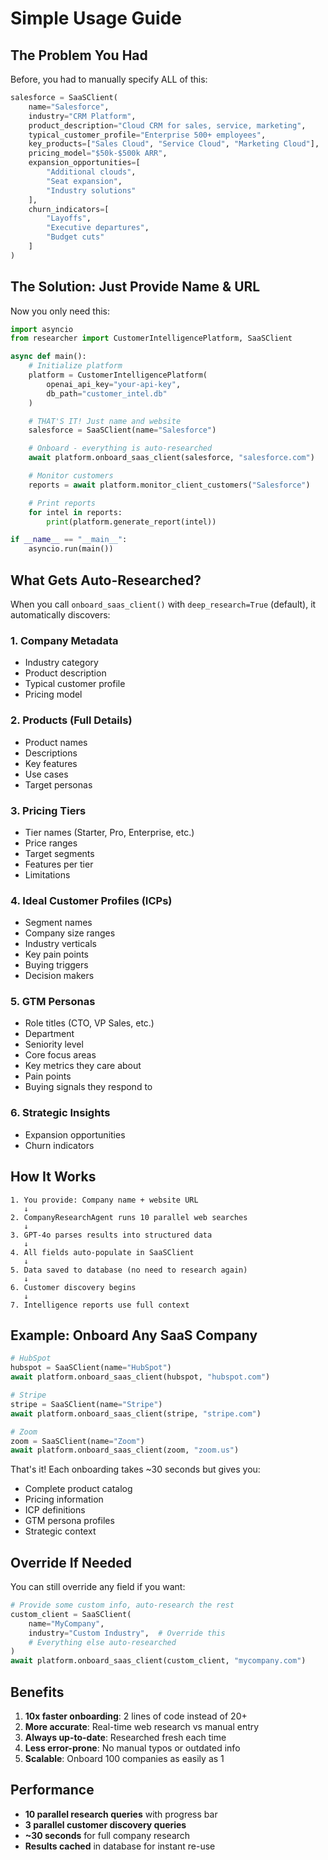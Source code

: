 # Simple Usage Guide

## The Problem You Had

Before, you had to manually specify ALL of this:

```python
salesforce = SaaSClient(
    name="Salesforce",
    industry="CRM Platform",
    product_description="Cloud CRM for sales, service, marketing",
    typical_customer_profile="Enterprise 500+ employees",
    key_products=["Sales Cloud", "Service Cloud", "Marketing Cloud"],
    pricing_model="$50k-$500k ARR",
    expansion_opportunities=[
        "Additional clouds",
        "Seat expansion",
        "Industry solutions"
    ],
    churn_indicators=[
        "Layoffs",
        "Executive departures",
        "Budget cuts"
    ]
)
```

## The Solution: Just Provide Name & URL

Now you only need this:

```python
import asyncio
from researcher import CustomerIntelligencePlatform, SaaSClient

async def main():
    # Initialize platform
    platform = CustomerIntelligencePlatform(
        openai_api_key="your-api-key",
        db_path="customer_intel.db"
    )

    # THAT'S IT! Just name and website
    salesforce = SaaSClient(name="Salesforce")

    # Onboard - everything is auto-researched
    await platform.onboard_saas_client(salesforce, "salesforce.com")

    # Monitor customers
    reports = await platform.monitor_client_customers("Salesforce")

    # Print reports
    for intel in reports:
        print(platform.generate_report(intel))

if __name__ == "__main__":
    asyncio.run(main())
```

## What Gets Auto-Researched?

When you call `onboard_saas_client()` with `deep_research=True` (default), it automatically discovers:

### 1. **Company Metadata**
- Industry category
- Product description
- Typical customer profile
- Pricing model

### 2. **Products** (Full Details)
- Product names
- Descriptions
- Key features
- Use cases
- Target personas

### 3. **Pricing Tiers**
- Tier names (Starter, Pro, Enterprise, etc.)
- Price ranges
- Target segments
- Features per tier
- Limitations

### 4. **Ideal Customer Profiles (ICPs)**
- Segment names
- Company size ranges
- Industry verticals
- Key pain points
- Buying triggers
- Decision makers

### 5. **GTM Personas**
- Role titles (CTO, VP Sales, etc.)
- Department
- Seniority level
- Core focus areas
- Key metrics they care about
- Pain points
- Buying signals they respond to

### 6. **Strategic Insights**
- Expansion opportunities
- Churn indicators

## How It Works

```
1. You provide: Company name + website URL
   ↓
2. CompanyResearchAgent runs 10 parallel web searches
   ↓
3. GPT-4o parses results into structured data
   ↓
4. All fields auto-populate in SaaSClient
   ↓
5. Data saved to database (no need to research again)
   ↓
6. Customer discovery begins
   ↓
7. Intelligence reports use full context
```

## Example: Onboard Any SaaS Company

```python
# HubSpot
hubspot = SaaSClient(name="HubSpot")
await platform.onboard_saas_client(hubspot, "hubspot.com")

# Stripe
stripe = SaaSClient(name="Stripe")
await platform.onboard_saas_client(stripe, "stripe.com")

# Zoom
zoom = SaaSClient(name="Zoom")
await platform.onboard_saas_client(zoom, "zoom.us")
```

That's it! Each onboarding takes ~30 seconds but gives you:
- Complete product catalog
- Pricing information
- ICP definitions
- GTM persona profiles
- Strategic context

## Override If Needed

You can still override any field if you want:

```python
# Provide some custom info, auto-research the rest
custom_client = SaaSClient(
    name="MyCompany",
    industry="Custom Industry",  # Override this
    # Everything else auto-researched
)
await platform.onboard_saas_client(custom_client, "mycompany.com")
```

## Benefits

1. **10x faster onboarding**: 2 lines of code instead of 20+
2. **More accurate**: Real-time web research vs manual entry
3. **Always up-to-date**: Researched fresh each time
4. **Less error-prone**: No manual typos or outdated info
5. **Scalable**: Onboard 100 companies as easily as 1

## Performance

- **10 parallel research queries** with progress bar
- **3 parallel customer discovery queries**
- **~30 seconds** for full company research
- **Results cached** in database for instant re-use
